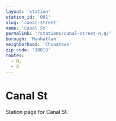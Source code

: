```yaml
---
layout: 'station'
station_id: 'Q01'
slug: 'canal-street'
name: 'Canal St'
permalink: '/stations/canal-street-n,q/'
borough: 'Manhattan'
neighborhood: 'Chinatown'
zip_code: '10013'
routes:
  - N,
  - Q
---
```

# Canal St

Station page for Canal St.

